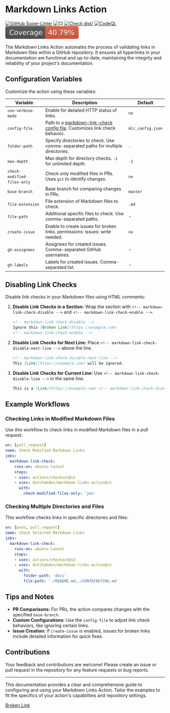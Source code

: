 # Markdown Links Action
[![GitHub Super-Linter](https://github.com/dutchakdev/markdown-links-action/actions/workflows/linter.yml/badge.svg)](https://github.com/super-linter/super-linter)
![CI](https://github.com/dutchakdev/markdown-links-action/actions/workflows/ci.yml/badge.svg)
[![Check dist/](https://github.com/dutchakdev/markdown-links-action/actions/workflows/check-dist.yml/badge.svg)](https://github.com/dutchakdev/markdown-links-action/actions/workflows/check-dist.yml)
[![CodeQL](https://github.com/dutchakdev/markdown-links-action/actions/workflows/codeql-analysis.yml/badge.svg)](https://github.com/dutchakdev/markdown-links-action/actions/workflows/codeql-analysis.yml)
[![Coverage](./badges/coverage.svg)](./badges/coverage.svg)

The Markdown Links Action automates the process of validating links in Markdown 
files within a GitHub repository. It ensures all hyperlinks in your 
documentation are functional and up-to-date, maintaining the integrity and 
reliability of your project's documentation.

## Configuration Variables

Customize the action using these variables:

| Variable | Description | Default |
|----------|-------------|---------|
| `use-verbose-mode` | Enable for detailed HTTP status of links. | `no` |
| `config-file` | Path to a [markdown-link-check config file](https://github.com/tcort/markdown-link-check#config-file-format). Customizes link check behavior. | `mlc_config.json` |
| `folder-path` | Specify directories to check. Use comma-separated paths for multiple directories. | `.` |
| `max-depth` | Max depth for directory checks. `-1` for unlimited depth. | `-1` |
| `check-modified-files-only` | Check only modified files in PRs. Uses `git` to identify changes. | `no` |
| `base-branch` | Base branch for comparing changes in PRs. | `master` |
| `file-extension` | File extension of Markdown files to check. | `.md` |
| `file-path` | Additional specific files to check. Use comma-separated paths. | - |
| `create-issue` | Enable to create issues for broken links. permissions: issues: write needed. | `no` |
| `gh-assignees` | Assignees for created issues. Comma-separated GitHub usernames. | - |
| `gh-labels` | Labels for created issues. Comma-separated list. | - |

## Disabling Link Checks

Disable link checks in your Markdown files using HTML comments:

1. **Disable Link Checks in a Section:**
   Wrap the section with `<!-- markdown-link-check-disable -->` and `<!-- markdown-link-check-enable -->`.
   ```markdown
   <!-- markdown-link-check-disable -->
   Ignore this [Broken Link](https://example.com)
   <!-- markdown-link-check-enable -->
   ```

2. **Disable Link Checks for Next Line:**
   Place `<!-- markdown-link-check-disable-next-line -->` above the line.
   ```markdown
   <!-- markdown-link-check-disable-next-line -->
   This [Link](https://example.com) will be ignored.
   ```

3. **Disable Link Checks for Current Line:**
   Use `<!-- markdown-link-check-disable-line -->` in the same line.
   ```markdown
   This is a [Link](https://example.com) <!-- markdown-link-check-disable-line -->
   ```

## Example Workflows

### Checking Links in Modified Markdown Files

Use this workflow to check links in modified Markdown files in a pull request:

```yml
on: [pull_request]
name: Check Modified Markdown Links
jobs:
  markdown-link-check:
    runs-on: ubuntu-latest
    steps:
    - uses: actions/checkout@v2
    - uses: dutchakdev/markdown-links-action@v1
      with:
        check-modified-files-only: 'yes'
```

### Checking Multiple Directories and Files

This workflow checks links in specific directories and files:

```yml
on: [push, pull_request]
name: Check Selected Markdown Links
jobs:
  markdown-link-check:
    runs-on: ubuntu-latest
    steps:
    - uses: actions/checkout@v2
    - uses: dutchakdev/markdown-links-action@v1
      with:
        folder-path: 'docs'
        file-path: './README.md,./CONTRIBUTING.md'
```

## Tips and Notes

- **PR Comparisons:** For PRs, the action compares changes with the specified `base-branch`.
- **Custom Configurations:** Use the `config-file` to adjust link check behaviors, like ignoring certain links.
- **Issue Creation:** If `create-issue` is enabled, issues for broken links include detailed information for quick fixes.

## Contributions

Your feedback and contributions are welcome! Please create an issue or pull request in the repository for any feature requests or bug reports.

---

This documentation provides a clear and comprehensive guide to configuring and using your Markdown Links Action. Tailor the examples to fit the specifics of your action's capabilities and repository settings.

[Broken Link](https://examplewefl;qwkjnerfgnrefgweokgn.com)
